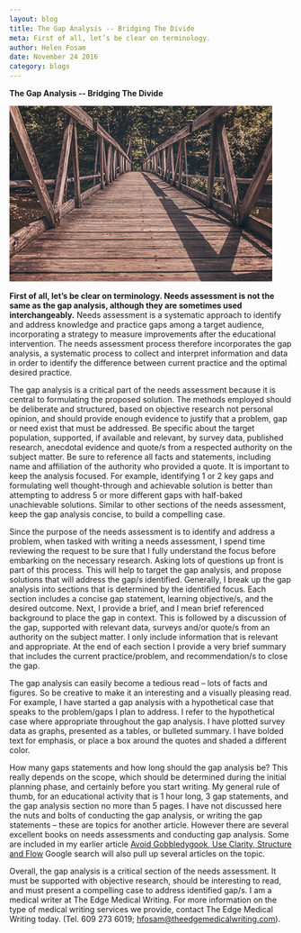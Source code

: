 ```yaml
---
layout: blog
title: The Gap Analysis -- Bridging The Divide
meta: First of all, let’s be clear on terminology. 
author: Helen Fosam
date: November 24 2016
category: blogs
---
```

**The Gap Analysis -- Bridging The Divide**

![blog-3-img](/assets/img/blog-7-pic.png)

**First of all, let’s be clear on terminology. Needs assessment is not the same as the gap analysis, although they are sometimes used interchangeably.** Needs assessment is a systematic approach to identify and address knowledge and practice gaps among a target audience, incorporating a strategy to measure improvements after the educational intervention. The needs assessment process therefore incorporates the gap analysis, a systematic process to collect and interpret information and data in order to identify the difference between current practice and the optimal desired practice.

The gap analysis is a critical part of the needs assessment because it is central to formulating the proposed solution. The methods employed should be deliberate and structured, based on objective research not personal opinion, and should provide enough evidence to justify that a problem, gap or need exist that must be addressed. Be specific about the target population, supported, if available and relevant, by survey data, published research, anecdotal evidence and quote/s from a respected authority on the subject matter. Be sure to reference all facts and statements, including name and affiliation of the authority who provided a quote. It is important to keep the analysis focused. For example, identifying 1 or 2 key gaps and formulating well thought-through and achievable solution is better than attempting to address 5 or more different gaps with half-baked unachievable solutions. Similar to other sections of the needs assessment, keep the gap analysis concise, to build a compelling case.  

Since the purpose of the needs assessment is to identify and address a problem, when tasked with writing a needs assessment, I spend time reviewing the request to be sure that I fully understand the focus before embarking on the necessary research. Asking lots of questions up front is part of this process. This will help to target the gap analysis, and propose solutions that will address the gap/s identified. Generally, I break up the gap analysis into sections that is determined by the identified focus. Each section includes a concise gap statement, learning objective/s, and the desired outcome. Next, I provide a brief, and I mean brief referenced background to place the gap in context. This is followed by a discussion of the gap, supported with relevant data, surveys and/or quote/s from an authority on the subject matter. I only include information that is relevant and appropriate. At the end of each section I provide a very brief summary that includes the current practice/problem, and recommendation/s to close the gap.

The gap analysis can easily become a tedious read – lots of facts and figures. So be creative to make it an interesting and a visually pleasing read. For example, I have started a gap analysis with a hypothetical case that speaks to the problem/gaps I plan to address. I refer to the hypothetical case where appropriate throughout the gap analysis. I have plotted survey data as graphs, presented as a tables, or bulleted summary. I have bolded text for emphasis, or place a box around the quotes and shaded a different color. 

How many gaps statements and how long should the gap analysis be? This really depends on the scope, which should be determined during the initial planning phase, and certainly before you start writing. My general rule of thumb, for an educational activity that is 1 hour long, 3 gap statements, and the gap analysis section no more than 5 pages. I have not discussed here the nuts and bolts of conducting the gap analysis, or writing the gap statements – these are topics for another article. However there are several excellent books on needs assessments and conducting gap analysis. Some are included in my earlier article [Avoid Gobbledygook, Use Clarity, Structure and Flow](http://www.theedgemedicalwriting.com/blogs/2016/07/27/Avoid-Gobbledygook,-Use-Clarity,-Structure-and-Flow.html)
Google search will also pull up several articles on the topic.

Overall, the gap analysis is a critical section of the needs assessment. It must be supported with objective research, should be interesting to read, and must present a compelling case to address identified gap/s. I am a medical writer at The Edge Medical Writing. For more information on the type of medical writing services we provide, contact The Edge Medical Writing today. (Tel. 609 273 6019; hfosam@theedgemedicalwriting.com).
 
